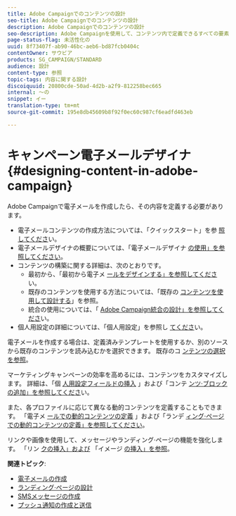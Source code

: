 ```yaml
---
title: Adobe Campaignでのコンテンツの設計
seo-title: Adobe Campaignでのコンテンツの設計
description: Adobe Campaignでのコンテンツの設計
seo-description: Adobe Campaignを使用して、コンテンツ内で定義できるすべての要素について説明します。
page-status-flag: 未活性化の
uuid: 8f73407f-ab90-46bc-aeb6-bd87fcb0404c
contentOwner: サウビア
products: SG_CAMPAIGN/STANDARD
audience: 設計
content-type: 参照
topic-tags: 内容に関する設計
discoiquuid: 20800cde-50ad-4d2b-a2f9-812258bec665
internal: 〜の
snippet: イー
translation-type: tm+mt
source-git-commit: 195e8db45609b8f92f0ec60c987cf6eadfd463eb

---
```



# キャンペーン電子メールデザイナ{#designing-content-in-adobe-campaign}

Adobe Campaignで電子メールを作成したら、その内容を定義する必要があります。

<!--The Email Designer has more features than the Legacy Editor and is backward compatible.-->

* 電子メールコンテンツの作成方法については、「クイックスタート」を参 [照してくださ](../../designing/using/quick-start.md)い。
* 電子メールデザイナの概要については、「電子メールデザイナ [の使用」を参照してください](../../designing/using/overview.md)。
* コンテンツの構築に関する詳細は、次のとおりです。
   * 最初から、「最初から電子メ [ールをデザインする」を参照してくださ](../../designing/using/designing-from-scratch.md)い。
   * 既存のコンテンツを使用する方法については、「既存の [コンテンツを使用して設計する](../../designing/using/using-existing-content.md)」を参照。
   * 統合の使用については、「 [Adobe Campaign統合の設計」を参照してくださ](../../designing/using/using-integrations.md)い。
* 個人用設定の詳細については、「個人用設定」を参照し [てくださ](../../designing/using/personalization.md)い。

電子メールを作成する場合は、定義済みテンプレートを使用するか、別のソースから既存のコンテンツを読み込むかを選択できます。 既存のコ [ンテンツの選択を参照](../../designing/using/using-existing-content.md#selecting-an-existing-content)。

マーケティングキャンペーンの効率を高めるには、コンテンツをカスタマイズします。 詳細は、「個 [人用設定フィールドの挿入](../../designing/using/personalization.md#inserting-a-personalization-field) 」および「コンテ [ンツ·ブロックの追加」を参照してくださ](../../designing/using/personalization.md#adding-a-content-block)い。

また、各プロファイルに応じて異なる動的コンテンツを定義することもできます。 「電子メ [ールでの動的コンテンツの定義](../../designing/using/personalization.md#defining-dynamic-content-in-an-email) 」および「ランデ [ィング·ページでの動的コンテンツの定義」を参照してください](../../channels/using/defining-dynamic-content-in-a-landing-page.md)。

リンクや画像を使用して、メッセージやランディング·ページの機能を強化します。 「リン [クの挿入」および](../../designing/using/links.md#inserting-a-link) 「イメージ [の挿入」を参照](../../designing/using/images.md#inserting-images)。

**関連トピック**:

* [電子メールの作成](../../channels/using/creating-an-email.md)
* [ランディング·ページの設計](../../channels/using/designing-a-landing-page.md)
* [SMSメッセージの作成](../../channels/using/creating-an-sms-message.md)
* [プッシュ通知の作成と送信](../../channels/using/preparing-and-sending-a-push-notification.md)
